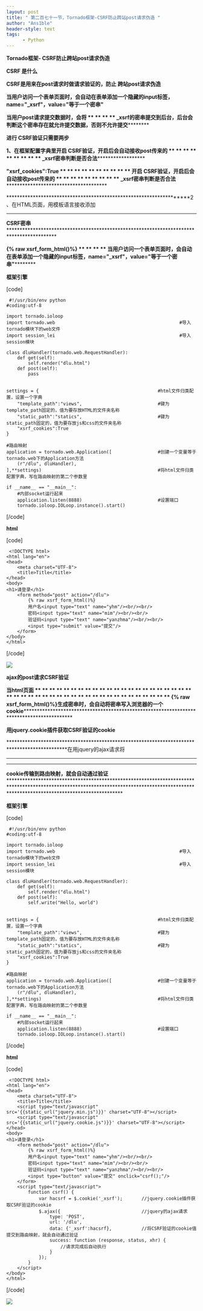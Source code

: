 ```yaml
---
layout: post
title: " 第二百七十一节，Tornado框架-CSRF防止跨站post请求伪造 "
author: "Ans1ble"
header-style: text
tags:
      - Python
---
```


**Tornado框架- CSRF防止跨站post请求伪造**

****CSRF **是什么******

********CSRF是用来在post请求时做请求验证的，防止 **跨站post请求伪造**********

**********当用户访问一个表单页面时，会自动在表单添加一个隐藏的input标签，name="_xsrf"，value="等于一个密串"**********

**********当用户post请求提交数据时，会将 ** ** ** **
**_xsrf的密串提交到后台，后台会判断这个密串存在就允许提交数据，否则不允许提交********************

********************进行 **CSRF验证只需要两步**********************



**********************1、在框架配置字典里开启 **CSRF验证，开启后会自动接收post传来的 ** ** ** ** ** **
** ** ** **_xsrf密串判断是否合法********************************************

************************"xsrf_cookies":True   ** ** ** ** ** ** ** ** ** **
**开启 **CSRF验证，开启后会自动接收post传来的 ** ** ** ** ** ** ** ** **
**_xsrf密串判断是否合法********************************************************************

********************************************************************2、在HTML页面，用模板语言接收添加
** ** ** ** ** ** ** ** ** ** **
**CSRF密串********************************************************************************************

********************************************************************************************{%
raw xsrf_form_html()%} ** ** ** **
**当用户访问一个表单页面时，会自动在表单添加一个隐藏的input标签，name="_xsrf"，value="等于一个密串"******************************************************************************************************

******************************************************************************************************框架引擎******************************************************************************************************

[code]

     #!/usr/bin/env python
    #coding:utf-8
    
    import tornado.ioloop
    import tornado.web                                              #导入tornado模块下的web文件
    import session_lei                                              #导入session模块
    
    class dluHandler(tornado.web.RequestHandler):
        def get(self):
            self.render("dlu.html")
        def post(self):
            pass
    
    
    settings = {                                            #html文件归类配置，设置一个字典
        "template_path":"views",                            #键为template_path固定的，值为要存放HTML的文件夹名称
        "static_path":"statics",                            #键为static_path固定的，值为要存放js和css的文件夹名称
        "xsrf_cookies":True
    }
    
    #路由映射
    application = tornado.web.Application([                 #创建一个变量等于tornado.web下的Application方法
        (r"/dlu", dluHandler),
    ],**settings)                                           #将html文件归类配置字典，写在路由映射的第二个参数里
    
    if __name__ == "__main__":
        #内部socket运行起来
        application.listen(8888)                            #设置端口
        tornado.ioloop.IOLoop.instance().start()
[/code]

**html**

[code]

     <!DOCTYPE html>
    <html lang="en">
    <head>
        <meta charset="UTF-8">
        <title>Title</title>
    </head>
    <body>
    <h1>请登录</h1>
        <form method="post" action="/dlu">
            {% raw xsrf_form_html()%}
            用户名<input type="text" name="yhm"/><br/><br/>
            密码<input type="text" name="mim"/><br/><br/>
            验证码<input type="text" name="yanzhma"/><br/><br/>
            <input type="submit" value="提交"/>
        </form>
    </body>
    </html>
[/code]

![](https://images2015.cnblogs.com/blog/955761/201705/955761-20170525232548154-1755444283.png)







**ajax的post请求CSRF验证**

**当html页面 ** ** ** ** ** ** ** ** ** ** ** ** ** ** ** ** ** ** ** ** ** ** **
** ** ** ** ** ** ** ** ** ** ** ** ** ** ** ** ** ** ** ** ** ** **{% raw
xsrf_form_html()%}生成密串时，会自动将密串写入浏览器的一个cookie**********************************************************************************************

**********************************************************************************************用jquery.cookie插件获取CSRF验证的cookie**********************************************************************************************

**********************************************************************************************在用jquery的ajax请求将
** ** ** ** ** ** ** ** ** ** ** ** ** ** ** ** ** ** ** ** ** ** ** ** ** **
** ** ** ** ** ** ** ** ** ** ** ** ** ** ** ** ** ** ** **
**cookie传输到路由映射，就会自动通过验证********************************************************************************************************************************************************************************************

********************************************************************************************************************************************************************************************框架引擎********************************************************************************************************************************************************************************************

[code]

     #!/usr/bin/env python
    #coding:utf-8
    
    import tornado.ioloop
    import tornado.web                                              #导入tornado模块下的web文件
    import session_lei                                              #导入session模块
    
    class dluHandler(tornado.web.RequestHandler):
        def get(self):
            self.render("dlu.html")
        def post(self):
            self.write("Hello, world")
    
    
    settings = {                                            #html文件归类配置，设置一个字典
        "template_path":"views",                            #键为template_path固定的，值为要存放HTML的文件夹名称
        "static_path":"statics",                            #键为static_path固定的，值为要存放js和css的文件夹名称
        "xsrf_cookies":True
    }
    
    #路由映射
    application = tornado.web.Application([                 #创建一个变量等于tornado.web下的Application方法
        (r"/dlu", dluHandler),
    ],**settings)                                           #将html文件归类配置字典，写在路由映射的第二个参数里
    
    if __name__ == "__main__":
        #内部socket运行起来
        application.listen(8888)                            #设置端口
        tornado.ioloop.IOLoop.instance().start()
[/code]

**html**

[code]

     <!DOCTYPE html>
    <html lang="en">
    <head>
        <meta charset="UTF-8">
        <title>Title</title>
        <script type="text/javascript" src='{{static_url("jquery.min.js")}}' charset="UTF-8"></script>
        <script type="text/javascript" src='{{static_url("jquery.cookie.js")}}' charset="UTF-8"></script>
    </head>
    <body>
    <h1>请登录</h1>
        <form method="post" action="/dlu">
            {% raw xsrf_form_html()%}
            用户名<input type="text" name="yhm"/><br/><br/>
            密码<input type="text" name="mim"/><br/><br/>
            验证码<input type="text" name="yanzhma"/><br/><br/>
            <input type="button" value="提交" onclick="csrf();"/>
        </form>
        <script type="text/javascript">
            function csrf() {
                var hacsrf = $.cookie('_xsrf');       //jquery.cookie插件获取CSRF验证的cookie
                $.ajax({                              //jquery的ajax请求
                    type: 'POST',
                    url: '/dlu',
                    data: {'_xsrf':hacsrf},           //将CSRF验证的cookie值提交到路由映射，就会自动通过验证
                    success: function (response, status, xhr) {
                        //请求完成后自动执行
                    }
                });
            }
        </script>
    </body>
    </html>
[/code]

![](https://images2015.cnblogs.com/blog/955761/201705/955761-20170526095451982-1651480513.png)



